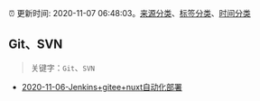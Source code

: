 :alarm_clock: 更新时间: 2020-11-07 06:48:03。[来源分类](../README.md)、[标签分类](../TAGS.md)、[时间分类](../TIMELINE.md)

## Git、SVN


> 关键字：`Git`、`SVN`



- [2020-11-06-Jenkins+gitee+nuxt自动化部署](https://juejin.im/post/6892228095445565454) 